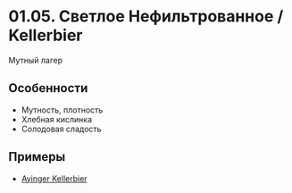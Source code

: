 # 01.05. Светлое Нефильтрованное / Kellerbier

Мутный лагер 

## Особенности

- Мутность, плотность
- Хлебная кислинка
- Солодовая сладость

## Примеры

- [Ayinger Kellerbier](https://untappd.com//b/ayinger-privatbrauerei-ayinger-kellerbier/129055)
